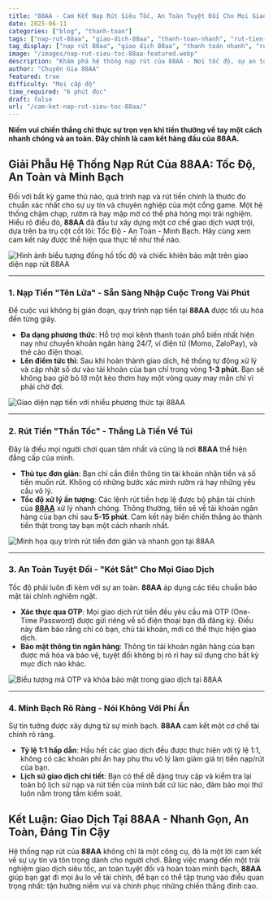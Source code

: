 ```yaml
---
title: "88AA - Cam Kết Nạp Rút Siêu Tốc, An Toàn Tuyệt Đối Cho Mọi Giao Dịch"
date: 2025-06-11
categories: ["blog", "thanh-toan"]
tags: ["nap-rut-88aa", "giao-dich-88aa", "thanh-toan-nhanh", "rut-tien-uy-tin", "nap-tien-88aa"]
tag_display: ["nạp rút 88aa", "giao dịch 88aa", "thanh toán nhanh", "rút tiền uy tín", "nạp tiền 88aa"]
image: "/images/nap-rut-sieu-toc-88aa-featured.webp"
description: "Khám phá hệ thống nạp rút của 88AA - Nơi tốc độ, sự an toàn và minh bạch được đặt lên hàng đầu. Tìm hiểu quy trình giao dịch nhanh gọn và an toàn tuyệt đối."
author: "Chuyên Gia 88AA"
featured: true
difficulty: "Mọi cấp độ"
time_required: "6 phút đọc"
draft: false
url: "/cam-ket-nap-rut-sieu-toc-88aa/"
---
```



**Niềm vui chiến thắng chỉ thực sự trọn vẹn khi tiền thưởng về tay một cách nhanh chóng và an toàn. Đây chính là cam kết hàng đầu của **88AA**.**
## Giải Phẫu Hệ Thống Nạp Rút Của **88AA**: Tốc Độ, An Toàn và Minh Bạch


Đối với bất kỳ game thủ nào, quá trình nạp và rút tiền chính là thước đo chuẩn xác nhất cho sự uy tín và chuyên nghiệp của một cổng game. Một hệ thống chậm chạp, rườm rà hay mập mờ có thể phá hỏng mọi trải nghiệm. Hiểu rõ điều đó, **88AA** đã đầu tư xây dựng một cơ chế giao dịch vượt trội, dựa trên ba trụ cột cốt lõi: Tốc Độ - An Toàn - Minh Bạch. Hãy cùng xem cam kết này được thể hiện qua thực tế như thế nào.


![Hình ảnh biểu tượng đồng hồ tốc độ và chiếc khiên bảo mật trên giao diện nạp rút 88AA](/images/nap-rut-sieu-toc-88aa-featured.webp)


---


### 1. Nạp Tiền "Tên Lửa" - Sẵn Sàng Nhập Cuộc Trong Vài Phút


Để cuộc vui không bị gián đoạn, quy trình nạp tiền tại **88AA** được tối ưu hóa đến từng giây.
- **Đa dạng phương thức**: Hỗ trợ mọi kênh thanh toán phổ biến nhất hiện nay như chuyển khoản ngân hàng 24/7, ví điện tử (Momo, ZaloPay), và thẻ cào điện thoại.
- **Lên điểm tức thì**: Sau khi hoàn thành giao dịch, hệ thống tự động xử lý và cập nhật số dư vào tài khoản của bạn chỉ trong vòng **1-3 phút**. Bạn sẽ không bao giờ bỏ lỡ một kèo thơm hay một vòng quay may mắn chỉ vì phải chờ đợi.


![Giao diện nạp tiền với nhiều phương thức tại 88AA](/images/giao-dien-nap-tien-88aa.webp)


---


### 2. Rút Tiền "Thần Tốc" - Thắng Là Tiền Về Túi


Đây là điều mọi người chơi quan tâm nhất và cũng là nơi **88AA** thể hiện đẳng cấp của mình.
- **Thủ tục đơn giản**: Bạn chỉ cần điền thông tin tài khoản nhận tiền và số tiền muốn rút. Không có những bước xác minh rườm rà hay những yêu cầu vô lý.
- **Tốc độ xử lý ấn tượng**: Các lệnh rút tiền hợp lệ được bộ phận tài chính của [**88AA**](https://88aa.com.co "88AA") xử lý nhanh chóng. Thông thường, tiền sẽ về tài khoản ngân hàng của bạn chỉ sau **5-15 phút**. Cam kết này biến chiến thắng ảo thành tiền thật trong tay bạn một cách nhanh nhất.


![Minh họa quy trình rút tiền đơn giản và nhanh gọn tại 88AA](/images/quy-trinh-rut-tien-nhanh-gon-88aa.webp)


---


### 3. An Toàn Tuyệt Đối - "Két Sắt" Cho Mọi Giao Dịch


Tốc độ phải luôn đi kèm với sự an toàn. **88AA** áp dụng các tiêu chuẩn bảo mật tài chính nghiêm ngặt.
- **Xác thực qua OTP**: Mọi giao dịch rút tiền đều yêu cầu mã OTP (One-Time Password) được gửi riêng về số điện thoại bạn đã đăng ký. Điều này đảm bảo rằng chỉ có bạn, chủ tài khoản, mới có thể thực hiện giao dịch.
- **Bảo mật thông tin ngân hàng**: Thông tin tài khoản ngân hàng của bạn được mã hóa và bảo vệ, tuyệt đối không bị rò rỉ hay sử dụng cho bất kỳ mục đích nào khác.


![Biểu tượng mã OTP và khóa bảo mật trong giao dịch tại 88AA](/images/bao-mat-giao-dich-otp-88aa.webp)


---


### 4. Minh Bạch Rõ Ràng - Nói Không Với Phí Ẩn


Sự tin tưởng được xây dựng từ sự minh bạch. **88AA** cam kết một cơ chế tài chính rõ ràng.
- **Tỷ lệ 1:1 hấp dẫn**: Hầu hết các giao dịch đều được thực hiện với tỷ lệ 1:1, không có các khoản phí ẩn hay phụ thu vô lý làm giảm giá trị tiền nạp/rút của bạn.
- **Lịch sử giao dịch chi tiết**: Bạn có thể dễ dàng truy cập và kiểm tra lại toàn bộ lịch sử nạp và rút tiền của mình bất cứ lúc nào, đảm bảo mọi thứ luôn nằm trong tầm kiểm soát.


## Kết Luận: Giao Dịch Tại **88AA** - Nhanh Gọn, An Toàn, Đáng Tin Cậy


Hệ thống nạp rút của **88AA** không chỉ là một công cụ, đó là một lời cam kết về sự uy tín và tôn trọng dành cho người chơi. Bằng việc mang đến một trải nghiệm giao dịch siêu tốc, an toàn tuyệt đối và hoàn toàn minh bạch, **88AA** giúp bạn gạt đi mọi âu lo về tài chính, để bạn có thể tập trung vào điều quan trọng nhất: tận hưởng niềm vui và chinh phục những chiến thắng đỉnh cao.

